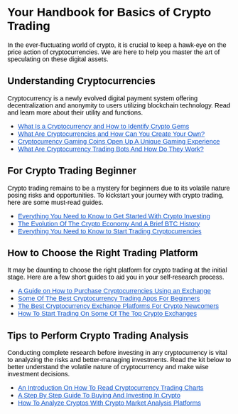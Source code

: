 <h1><span style="font-size:20pt"><span style="font-family:Arial,sans-serif"><span style="color:#000000"><strong>Your Handbook for Basics of Crypto Trading</strong></span></span></span></h1>

<p><span style="font-size:11pt"><span style="font-family:Arial,sans-serif"><span style="color:#000000">In the ever-fluctuating world of crypto, it is crucial to keep a hawk-eye on the price action of cryptocurrencies. We are here to help you master the art of speculating on these digital assets.</span></span></span></p>

<h2><span style="font-size:16pt"><span style="font-family:Arial,sans-serif"><span style="color:#000000"><strong>Understanding Cryptocurrencies</strong></span></span></span></h2>

<p><span style="font-size:11pt"><span style="font-family:Arial,sans-serif"><span style="color:#000000">Cryptocurrency is a newly evolved digital payment system offering decentralization and anonymity to users utilizing blockchain technology. Read and learn more about their utility and functions.</span></span></span></p>

<ul>
	<li style="list-style-type:disc"><a href="https://cryptotale.org/what-is-a-cryptocurrency-and-how-to-identify-crypto-gems/" style="text-decoration:none"><span style="font-size:11pt"><span style="font-family:Arial,sans-serif"><span style="color:#1155cc"><u>What Is a Cryptocurrency and How to Identify Crypto Gems</u></span></span></span></a></li>
	<li style="list-style-type:disc"><a href="https://cryptotale.org/what-are-cryptocurrencies-and-how-can-you-create-your-own/" style="text-decoration:none"><span style="font-size:11pt"><span style="font-family:Arial,sans-serif"><span style="color:#1155cc"><u>What Are Cryptocurrencies and How Can You Create Your Own?</u></span></span></span></a></li>
	<li style="list-style-type:disc"><a href="https://cryptotale.org/cryptocurrency-gaming-coins-open-up-a-unique-gaming-experience/" style="text-decoration:none"><span style="font-size:11pt"><span style="font-family:Arial,sans-serif"><span style="color:#1155cc"><u>Cryptocurrency Gaming Coins Open Up A Unique Gaming Experience</u></span></span></span></a></li>
	<li style="list-style-type:disc"><a href="https://cryptotale.org/what-are-cryptocurrency-trading-bots-and-how-do-they-work/" style="text-decoration:none"><span style="font-size:11pt"><span style="font-family:Arial,sans-serif"><span style="color:#1155cc"><u>What Are Cryptocurrency Trading Bots And How Do They Work?</u></span></span></span></a></li>
</ul>

<h2><span style="font-size:16pt"><span style="font-family:Arial,sans-serif"><span style="color:#000000"><strong>For Crypto Trading Beginner</strong></span></span></span></h2>

<p><span style="font-size:11pt"><span style="font-family:Arial,sans-serif"><span style="color:#000000">Crypto trading remains to be a mystery for beginners due to its volatile nature posing risks and opportunities. To kickstart your journey with crypto trading, here are some must-read guides.</span></span></span></p>

<ul>
	<li style="list-style-type:disc"><a href="https://cryptotale.org/everything-you-need-to-know-to-get-started-with-crypto-investing/" style="text-decoration:none"><span style="font-size:11pt"><span style="font-family:Arial,sans-serif"><span style="color:#1155cc"><u>Everything You Need to Know to Get Started With Crypto Investing</u></span></span></span></a></li>
	<li style="list-style-type:disc"><a href="https://cryptotale.org/the-evolution-of-the-crypto-economy-and-a-brief-btc-history/" style="text-decoration:none"><span style="font-size:11pt"><span style="font-family:Arial,sans-serif"><span style="color:#1155cc"><u>The Evolution Of The Crypto Economy And A Brief BTC History</u></span></span></span></a></li>
	<li style="list-style-type:disc"><a href="https://cryptotale.org/everything-you-need-to-know-to-start-trading-cryptocurrencies/" style="text-decoration:none"><span style="font-size:11pt"><span style="font-family:Arial,sans-serif"><span style="color:#1155cc"><u>Everything You Need to Know to Start Trading Cryptocurrencies</u></span></span></span></a></li>
</ul>

<h2><span style="font-size:16pt"><span style="font-family:Arial,sans-serif"><span style="color:#000000"><strong>How to Choose the Right Trading Platform</strong></span></span></span></h2>

<p><span style="font-size:11pt"><span style="font-family:Arial,sans-serif"><span style="color:#000000">It may be daunting to choose the right platform for crypto trading at the initial stage. Here are a few short guides to aid you in your self-research process.</span></span></span></p>

<ul>
	<li style="list-style-type:disc"><a href="https://cryptotale.org/a-guide-on-how-to-purchase-cryptocurrencies-using-an-exchange/" style="text-decoration:none"><span style="font-size:11pt"><span style="font-family:Arial,sans-serif"><span style="color:#1155cc"><u>A Guide on How to Purchase Cryptocurrencies Using an Exchange</u></span></span></span></a></li>
	<li style="list-style-type:disc"><a href="https://cryptotale.org/some-of-the-best-cryptocurrency-trading-apps-for-beginners/" style="text-decoration:none"><span style="font-size:11pt"><span style="font-family:Arial,sans-serif"><span style="color:#1155cc"><u>Some Of The Best Cryptocurrency Trading Apps For Beginners</u></span></span></span></a></li>
	<li style="list-style-type:disc"><a href="https://cryptotale.org/the-best-cryptocurrency-exchange-platforms-for-crypto-newcomers/" style="text-decoration:none"><span style="font-size:11pt"><span style="font-family:Arial,sans-serif"><span style="color:#1155cc"><u>The Best Cryptocurrency Exchange Platforms For Crypto Newcomers</u></span></span></span></a></li>
	<li style="list-style-type:disc"><a href="https://cryptotale.org/how-to-start-trading-on-some-of-the-top-crypto-exchanges/" style="text-decoration:none"><span style="font-size:11pt"><span style="font-family:Arial,sans-serif"><span style="color:#1155cc"><u>How To Start Trading On Some Of The Top Crypto Exchanges</u></span></span></span></a></li>
</ul>

<h2><span style="font-size:16pt"><span style="font-family:Arial,sans-serif"><span style="color:#000000"><strong>Tips to Perform Crypto Trading Analysis</strong></span></span></span></h2>

<p><span style="font-size:11pt"><span style="font-family:Arial,sans-serif"><span style="color:#000000">Conducting complete research before investing in any cryptocurrency is vital to analyzing the risks and better-managing investments. Read the kit below to better understand the volatile nature of cryptocurrency and make wise investment decisions.</span></span></span></p>

<ul>
	<li style="list-style-type:disc"><a href="https://cryptotale.org/an-introduction-on-how-to-read-cryptocurrency-trading-charts/" style="text-decoration:none"><span style="font-size:11pt"><span style="font-family:Arial,sans-serif"><span style="color:#1155cc"><u>An Introduction On How To Read Cryptocurrency Trading Charts</u></span></span></span></a></li>
	<li style="list-style-type:disc"><a href="https://cryptotale.org/a-step-by-step-guide-to-buying-and-investing-in-crypto/" style="text-decoration:none"><span style="font-size:11pt"><span style="font-family:Arial,sans-serif"><span style="color:#1155cc"><u>A Step By Step Guide To Buying And Investing In Crypto</u></span></span></span></a></li>
	<li style="list-style-type:disc"><a href="https://cryptotale.org/how-to-analyze-cryptos-with-crypto-market-analysis-platforms/" style="text-decoration:none"><span style="font-size:11pt"><span style="font-family:Arial,sans-serif"><span style="color:#1155cc"><u>How To Analyze Cryptos With Crypto Market Analysis Platforms</u></span></span></span></a></li>
</ul>

